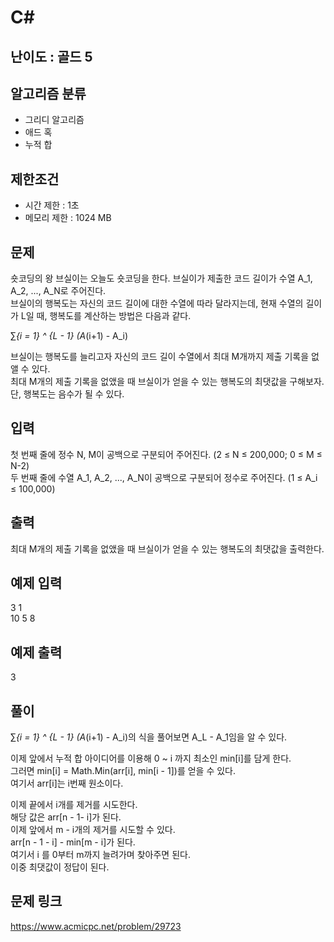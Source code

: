 # C#

## 난이도 : 골드 5

## 알고리즘 분류
  - 그리디 알고리즘
  - 애드 혹
  - 누적 합

## 제한조건
  - 시간 제한 : 1초
  - 메모리 제한 : 1024 MB

## 문제
숏코딩의 왕 브실이는 오늘도 숏코딩을 한다. 브실이가 제출한 코드 길이가 수열 A_1, A_2, ..., A_N로 주어진다.<br/>
브실이의 행복도는 자신의 코드 길이에 대한 수열에 따라 달라지는데, 현재 수열의 길이가 L일 때, 행복도를 계산하는 방법은 다음과 같다.<br/>


∑_{i = 1} ^ {L - 1} (A_(i+1) - A_i)<br/>


브실이는 행복도를 늘리고자 자신의 코드 길이 수열에서 최대 M개까지 제출 기록을 없앨 수 있다.<br/>
최대 M개의 제출 기록을 없앴을 때 브실이가 얻을 수 있는 행복도의 최댓값을 구해보자. 단, 행복도는 음수가 될 수 있다.<br/>


## 입력
첫 번째 줄에 정수 N, M이 공백으로 구분되어 주어진다. (2 ≤ N ≤ 200,000; 0 ≤ M ≤ N-2)<br/>
두 번째 줄에 수열 A_1, A_2, ..., A_N이 공백으로 구분되어 정수로 주어진다. (1 ≤ A_i ≤ 100,000)<br/>


## 출력
최대 M개의 제출 기록을 없앴을 때 브실이가 얻을 수 있는 행복도의 최댓값을 출력한다.<br/>


## 예제 입력
3 1<br/>
10 5 8<br/>


## 예제 출력
3<br/>


## 풀이
∑_{i = 1} ^ {L - 1} (A_(i+1) - A_i)의 식을 풀어보면 A_L - A_1임을 알 수 있다.<br/>


이제 앞에서 누적 합 아이디어를 이용해 0 ~ i 까지 최소인 min[i]를 담게 한다.<br/>
그러면 min[i] = Math.Min(arr[i], min[i - 1])를 얻을 수 있다.<br/>
여기서 arr[i]는 i번째 원소이다.<br/>


이제 끝에서 i개를 제거를 시도한다.<br/>
해당 값은 arr[n - 1- i]가 된다.<br/>
이제 앞에서 m - i개의 제거를 시도할 수 있다.<br/>
arr[n - 1 - i] - min[m - i]가 된다.<br/>
여기서 i 를 0부터 m까지 늘려가며 찾아주면 된다.<br/>
이중 최댓값이 정답이 된다.<br/>


## 문제 링크
https://www.acmicpc.net/problem/29723